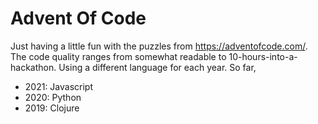 # Advent Of Code

Just having a little fun with the puzzles from https://adventofcode.com/. The code quality ranges from somewhat readable to 10-hours-into-a-hackathon. Using a different language for each year. So far,

 - 2021: Javascript
 - 2020: Python
 - 2019: Clojure
